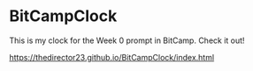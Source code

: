 # BitCampClock
This is my clock for the Week 0 prompt in BitCamp. Check it out!

https://thedirector23.github.io/BitCampClock/index.html
